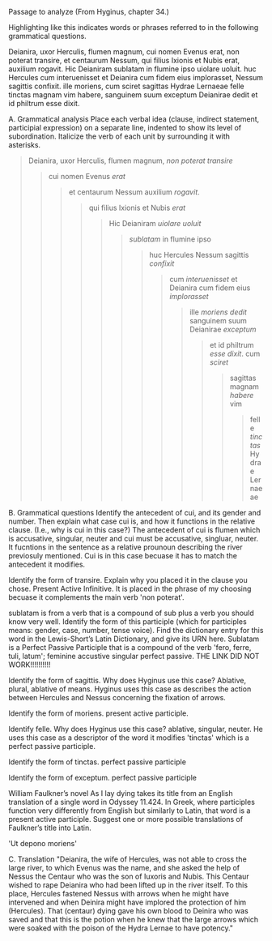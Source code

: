  Passage to analyze
(From Hyginus, chapter 34.)

Highlighting like this indicates words or phrases referred to in the following grammatical questions.

Deianira, uxor Herculis, flumen magnum, cui nomen Evenus erat, non poterat transire, et centaurum Nessum, qui filius Ixionis et Nubis erat, auxilium rogavit.
Hic Deianiram sublatam in flumine ipso uiolare uoluit. huc Hercules cum interuenisset et Deianira cum fidem eius implorasset, Nessum sagittis confixit.
ille moriens, cum sciret sagittas Hydrae Lernaeae felle tinctas magnam vim habere, sanguinem suum exceptum Deianirae dedit et id philtrum esse dixit.

A. Grammatical analysis
Place each verbal idea (clause, indirect statement, participial expression) on a separate line, indented to show its level of subordination.
Italicize the verb of each unit by surrounding it with asterisks.
  > Deianira, uxor Herculis, flumen magnum, *non poterat transire*
  >> cui nomen Evenus *erat*
  >>> et centaurum Nessum auxilium *rogavit*.
  >>>> qui filius Ixionis et Nubis *erat*
  >>>>> Hic Deianiram *uiolare uoluit*
  >>>>>> *sublatam* in flumine ipso
  >>>>>>> huc Hercules Nessum sagittis *confixit*
  >>>>>>>> cum *interuenisset* et
  >>>>>>>> Deianira cum fidem eius *implorasset*
  >>>>>>>>> ille *moriens* *dedit* sanguinem suum Deianirae
  >>>>>>>>> *exceptum*
  >>>>>>>>>> et id philtrum *esse dixit*.
  >>>>>>>>>> cum *sciret*
  >>>>>>>>>>> sagittas magnam *habere* vim 
  >>>>>>>>>>>> felle *tinctas* Hydrae Lernaeae
  

B. Grammatical questions
Identify the antecedent of cui, and its gender and number. Then explain what case cui is, and how it functions in the relative clause. (I.e., why is cui in this case?)
The antecedent of cui is flumen which is accusative, singular, neuter and cui must be accusative, singluar, neuter.
It fucntions in the sentence as a relative prounoun describing the river previosuly mentioned. Cui is in this case becuase it has to match the antecedent it modifies.

Identify the form of transire. Explain why you placed it in the clause you chose.
  Present Active Infinitive. It is placed in the phrase of my choosing becuase it complements the main verb 'non poterat'.
   
sublatam is from a verb that is a compound of sub plus a verb you should know very well. Identify the form of this participle (which for participles means: gender, case, number, tense voice).
Find the dictionary entry for this word in the Lewis-Short’s Latin Dictionary, and give its URN here.
  Sublatam is a Perfect Passive Participle that is a compound of the verb 'fero, ferre, tuli, latum'; feminine accustive singular perfect passive. THE LINK DID NOT WORK!!!!!!!!!!
  
Identify the form of sagittis. Why does Hyginus use this case?
  Ablative, plural, ablative of means. Hyginus uses this case as describes the action between Hercules and Nessus concerning the fixation of arrows.
  
Identify the form of moriens.
  present active participle.
  
Identify felle. Why does Hyginus use this case?
  ablative, singular, neuter. He uses this case as a descriptor of the word it modifies 'tinctas' which is a perfect passive participle.
  
Identify the form of tinctas.
  perfect passive participle
  
Identify the form of exceptum.
  perfect passive participle
  
William Faulkner’s novel As I lay dying takes its title from an English translation of a single word in Odyssey 11.424.
In Greek, where participles function very differently from English but similarly to Latin, that word is a present active participle.
Suggest one or more possible translations of Faulkner’s title into Latin.

'Ut depono moriens'

C. Translation 
         "Deianira, the wife of Hercules, was not able to cross the large river, to which Evenus was the name,
    and she asked the help of Nessus the Centaur who was the son of Iuxoris and Nubis. This Centaur wished
   to rape Deianira who had been lifted up in the river itself. To this place, Hercules fastened Nessus with
   arrows when he might have intervened and when Deinira might have implored the protection of him (Hercules). 
   That (centaur) dying gave his own blood to Deinira who was saved and that this is the potion when he knew that the large 
   arrows which were soaked with the poison of the Hydra Lernae to have potency." 
  
